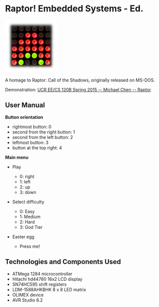 # Raptor! Embedded Systems - Ed.
![logo](misc/raptor.png)

A homage to Raptor: Call of the Shadows, originally released on MS-DOS.

Demonstration: [UCR EE/CS 120B Spring 2015 -- Michael Chen -- Raptor](https://youtu.be/adyEfLRWdGE)

## User Manual ##

**Button orientation**

* rightmost button: 0
* second from the right button: 1
* second from the left button: 2
* leftmost button: 3
* button at the top right: 4

**Main menu**

* Play
	* 0: right
	* 1: left
	* 2: up
	* 3: down

* Select difficulty
	* 0: Easy
	* 1: Medium
	* 2: Hard
	* 3: God Tier

* Easter egg
	* Press me!

## Technologies and Components Used ##

* ATMega 1284 microcontroller
* Hitachi hd44780 16x2 LCD display
* SN74HC595 shift registers
* LDM-1588AHKBHK 8 x 8 LED matrix
* OLIMEX device
* AVR Studio 6.2
